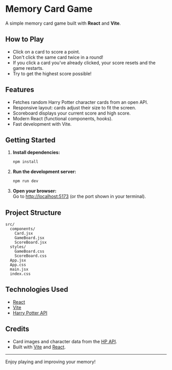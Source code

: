 # Memory Card Game

A simple memory card game built with **React** and **Vite**.

## How to Play

- Click on a card to score a point.
- Don't click the same card twice in a round!
- If you click a card you've already clicked, your score resets and the game restarts.
- Try to get the highest score possible!

## Features

- Fetches random Harry Potter character cards from an open API.
- Responsive layout: cards adjust their size to fit the screen.
- Scoreboard displays your current score and high score.
- Modern React (functional components, hooks).
- Fast development with Vite.

## Getting Started

1. **Install dependencies:**
   ```bash
   npm install
   ```

2. **Run the development server:**
   ```bash
   npm run dev
   ```

3. **Open your browser:**  
   Go to [http://localhost:5173](http://localhost:5173) (or the port shown in your terminal).

## Project Structure

```
src/
  components/
    Card.jsx
    GameBoard.jsx
    ScoreBoard.jsx
  styles/
    GameBoard.css
    ScoreBoard.css
  App.jsx
  App.css
  main.jsx
  index.css

```

## Technologies Used

- [React](https://react.dev/)
- [Vite](https://vitejs.dev/)
- [Harry Potter API](https://hp-api.onrender.com/)

## Credits

- Card images and character data from the [HP API](https://hp-api.onrender.com/).
- Built with [Vite](https://vitejs.dev/) and [React](https://react.dev/).

---

Enjoy playing and improving your memory!
